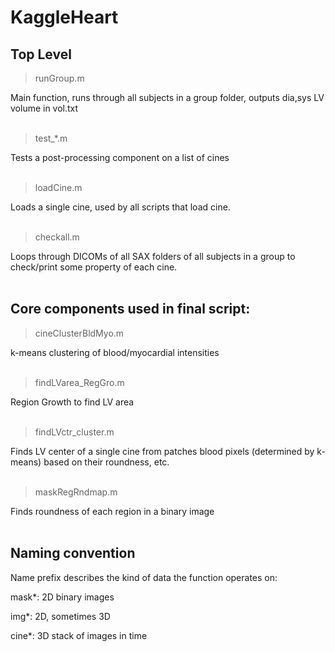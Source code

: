 # KaggleHeart

## Top Level

> runGroup.m

Main function, runs through all subjects in a group folder, outputs dia,sys LV volume in vol.txt
<br><br>

> test_*.m

Tests a post-processing component on a list of cines
<br><br>

> loadCine.m

Loads a single cine, used by all scripts that load cine.
<br><br>

> checkall.m

Loops through DICOMs of all SAX folders of all subjects in a group to check/print some property of each cine.
<br><br>

## Core components used in final script:

> cineClusterBldMyo.m

k-means clustering of blood/myocardial intensities<br><br>
> findLVarea_RegGro.m

Region Growth to find LV area<br><br>
> findLVctr_cluster.m

Finds LV center of a single cine from patches blood pixels (determined by k-means) based on their roundness, etc.<br><br>
> maskRegRndmap.m

Finds roundness of each region in a binary image
<br><br>

## Naming convention

Name prefix describes the kind of data the function operates on:

mask*: 2D binary images

img*: 2D, sometimes 3D

cine*: 3D stack of images in time
